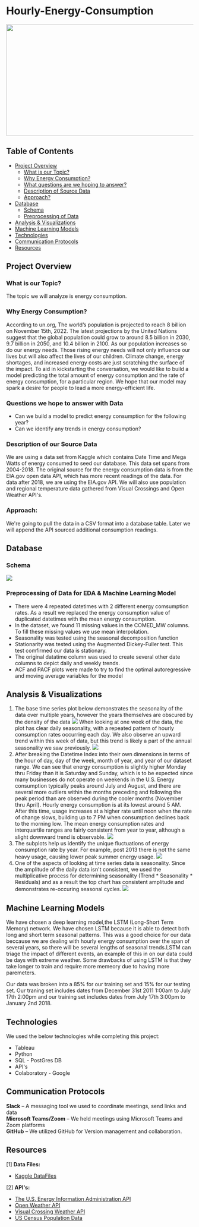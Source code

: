 # Hourly-Energy-Consumption
<img src="Resources/Static/Images/energy.jpg" align="center" height="300" width="1200">


## Table of Contents
- [Project Overview](#ProjectOverview)
  * [What is our Topic?](#WhatTopic)
  * [Why Energy Consumption?](#WhyEnergyConsumption)
  * [What questions are we hoping to answer?](#Questions)
  * [Description of Source Data](#DescriptionOfSourceData)
  * [Approach?](#Approach)
- [Database](#Database)
  * [Schema](#DBSchema)
  * [Preprocessing of Data](#Preprocessing)
- [Analysis & Visualizations](#Analysis)
- [Machine Learning Models](#MachineLearningModel)
- [Technologies](#Technologies)
- [Communication Protocols](#CommunicationProtocols)
- [Resources](#Resources)

## <a name="ProjectOverview"></a> Project Overview

### <a name="WhatTopic"></a> What is our Topic? 
The topic we will analyze is energy consumption.

### <a name="WhyEnergyConsumption"></a> Why Energy Consumption?
According to un.org, The world’s population is projected to reach 8 billion on November 15th, 2022.  The latest projections by the United Nations suggest that the global population could grow to around 8.5 billion in 2030, 9.7 billion in 2050, and 10.4 billion in 2100.  As our population increases so do our energy needs.  Those rising energy needs will not only influence our lives but will also affect the lives of our children.  Climate change, energy shortages, and increased energy costs are just scratching the surface of the impact.  To aid in kickstarting the conversation, we would like to build a model predicting the total amount of energy consumption and the rate of energy consumption, for a particular region.  We hope that our model may spark a desire for people to lead a more energy-efficient life.

### <a name="Questions"></a> Questions we hope to answer with Data
* Can we build a model to predict energy consumption for the following year?
* Can we identify any trends in energy consumption?

### <a name="DescriptionOfSourceData"></a> Description of our Source Data
We are using a data set from Kaggle which contains Date Time and Mega Watts of energy consumed to seed our database.  This data set spans from 2004-2018.  The original source for the energy consumption data is from the EIA.gov open data API, which has more recent readings of the data. For data after 2018, we are using the EIA.gov API.  We will also use population and regional temperature data gathered from Visual Crossings and Open Weather API's.

### <a name="Approach"></a> Approach:
We're going to pull the data in a CSV format into a database table. Later we will append the API sourced additional consumption readings.

## <a name="Database"></a> Database

### <a name="DBSchema"></a> Schema
<img src="Resources/Static/Images/Updated_Schema_Seg_2.png">

### <a name="Preprocessing"></a> Preprocessing of Data for EDA & Machine Learning Model
* There were 4 repeated datetimes with 2 different energy comsumption rates. As a result we replaced the energy consumption value of duplicated datetimes with the mean energy consumption. 
* In the dataset, we found 11 missing values in the COMED_MW columns. To fill these missing values we use mean interpolation.
* Seasonality  was tested using the seasonal decomposition function 
* Stationarity was tested using the Augmented Dickey-Fuller test. This test comfirmed our data is stationary. 
* The original datatime column was used to create several other date columns to depict daily and weekly trends. 
* ACF and PACF plots were made to try to find the optimal autoregressive and moving average variables for the model

## <a name="Analysis"></a> Analysis & Visualizations
  1. The base time series plot below demonstrates the seasonality of the data over multiple years, however the years themselves are obscured by the density of the data
    <img src="https://github.com/jovansgit/Hourly-Energy-Consumption/blob/main/New%20folder/time_series_plot.png">
  When looking at one week of the data, the plot has clear daily seasonality, with a repeated pattern of hourly consumption rates occurring each day. We also observe an upward trend within this week of data, but this trend is likely a part of the annual seasonality we saw previously.
    <img src="https://github.com/jovansgit/Hourly-Energy-Consumption/blob/main/New%20folder/time_series_week_plot.png">
  2.  After breaking the Datetime Index into their own dimensions in terms of the hour of day, day of the week, month of year, and year of our dataset range. We can see that energy consumption is slightly higher Monday thru Friday than it is Saturday and Sunday, which is to be expected since many businesses do not operate on weekends in the U.S. Energy consumption typically peaks around July and August, and there are several more outliers within the months preceding and following the peak period than are observed during the cooler months (November thru April). Hourly energy consumption is at its lowest around 5 AM. After this time, usage increases at a higher rate until noon when the rate of change slows, building up to 7 PM when consumption declines back to the morning low. The mean energy consumption rates and interquartile ranges are fairly consistent from year to year, although a slight downward trend is observable.
    <img src="https://github.com/jovansgit/Hourly-Energy-Consumption/blob/main/New%20folder/boxplots.png">
  3.  The subplots help us identify the unique fluctuations of energy consumption rate by year. For example, post 2013 there is not the same heavy usage, causing lower peak summer energy usage.
    <img src="https://github.com/jovansgit/Hourly-Energy-Consumption/blob/main/New%20folder/seasonal_subplots.png">
  4.  One of the aspects of looking at time series data is seasonality. Since the amplitude of the daily data isn't consistent, we used 
  the multiplicative process for determining seasonality (Trend * Seasonality * Residuals) and as a result the top chart has consistent amplitude and demonstrates re-occuring seasonal cycles.
    <img src="https://github.com/jovansgit/Hourly-Energy-Consumption/blob/main/New%20folder/multiplicative_decomp.png">

## <a name="MachineLearningModel"></a> Machine Learning Models
  We have chosen a deep learning model,the LSTM (Long-Short Term Memory) network. We have chosen LSTM because it is able to detect both long and short term seasonal patterns. This was a good choice for our data beccause we are dealing with hourly energy consumption over the span of several years, so there will be several lengths  of seasonal trends.LSTM can triage the impact of different events, an example of this in on our data could be days with extreme weather. Some drawbacks of using LSTM is that they take longer to train and require more memeory due to having more paremeters.
 
 Our data was broken into a 85% for our training set and 15% for our testing set. Our traning set includes dates from December 31st 2011 1:00am to July 17th 2:00pm and our training set includes dates from July 17th 3:00pm to January 2nd 2018.  
## <a name="Technologies"></a> Technologies

We used the below technologies while completing this project:

- Tableau
- Python
- SQL - PostGres DB
- API's
- Colaboratory - Google

## <a name="CommunicationProtocols"></a> Communication Protocols

**Slack** – A messaging tool we used to coordinate meetings, send links and data <br>
**Microsoft Teams/Zoom** – We held meetings using Microsoft Teams and Zoom platforms <br>
**GitHub** – We utilized GitHub for Version management and collaboration. <br>

## <a name="Resources"></a> Resources

[1] **Data Files:** <br>
- [Kaggle DataFiles](Resources/DataFiles) <br>

[2] **API's:** <br>
- [The U.S. Energy Information Administration API](https://www.eia.gov/opendata/)
- [Open Weather API](https://openweathermap.org/api) <br>
- [Visual Crossing Weather API](https://www.visualcrossing.com/weather-api) <br>
- [US Census Population Data](https://www.census.gov/data/developers/data-sets/popest-popproj/popest.html) <br>

